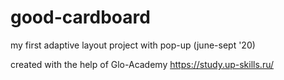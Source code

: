 # good-cardboard
my first adaptive layout project with pop-up (june-sept '20)

created with the help of Glo-Academy
https://study.up-skills.ru/
